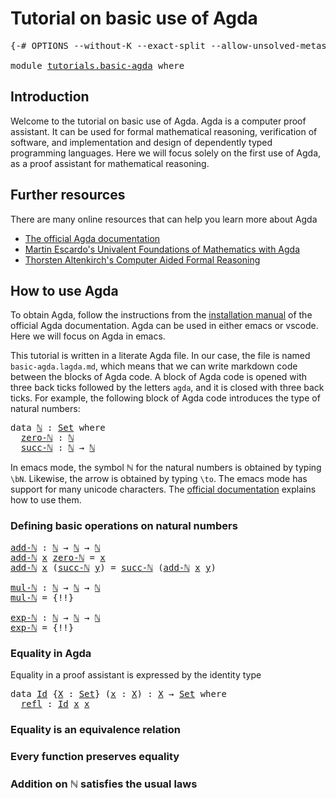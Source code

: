 # Tutorial on basic use of Agda

<pre class="Agda"><a id="42" class="Symbol">{-#</a> <a id="46" class="Keyword">OPTIONS</a> <a id="54" class="Pragma">--without-K</a> <a id="66" class="Pragma">--exact-split</a> <a id="80" class="Pragma">--allow-unsolved-metas</a> <a id="103" class="Symbol">#-}</a>

<a id="108" class="Keyword">module</a> <a id="115" href="tutorials.basic-agda.html" class="Module">tutorials.basic-agda</a> <a id="136" class="Keyword">where</a>
</pre>
## Introduction

Welcome to the tutorial on basic use of Agda. Agda is a computer proof assistant. It can be used for formal mathematical reasoning, verification of software, and implementation and design of dependently typed programming languages. Here we will focus solely on the first use of Agda, as a proof assistant for mathematical reasoning.

## Further resources

There are many online resources that can help you learn more about Agda

* [The official Agda documentation](https://agda.readthedocs.io/en/v2.6.2.1/)
* [Martin Escardo's Univalent Foundations of Mathematics with Agda](https://www.cs.bham.ac.uk/~mhe/HoTT-UF-in-Agda-Lecture-Notes/)
* [Thorsten Altenkirch's Computer Aided Formal Reasoning](http://www.cs.nott.ac.uk/~psztxa/g53cfr/)

## How to use Agda

To obtain Agda, follow the instructions from the [installation manual](https://agda.readthedocs.io/en/v2.6.2.1/getting-started/installation.html) of the official Agda documentation. Agda can be used in either emacs or vscode. Here we will focus on Agda in emacs.

This tutorial is written in a literate Agda file. In our case, the file is named `basic-agda.lagda.md`, which means that we can write markdown code between the blocks of Agda code. A block of Agda code is opened with three back ticks followed by the letters `agda`, and it is closed with three back ticks. For example, the following block of Agda code introduces the type of natural numbers:

<pre class="Agda"><a id="1588" class="Keyword">data</a> <a id="ℕ"></a><a id="1593" href="tutorials.basic-agda.html#1593" class="Datatype">ℕ</a> <a id="1595" class="Symbol">:</a> <a id="1597" href="Agda.Primitive.html#326" class="Primitive">Set</a> <a id="1601" class="Keyword">where</a>
  <a id="ℕ.zero-ℕ"></a><a id="1609" href="tutorials.basic-agda.html#1609" class="InductiveConstructor">zero-ℕ</a> <a id="1616" class="Symbol">:</a> <a id="1618" href="tutorials.basic-agda.html#1593" class="Datatype">ℕ</a>
  <a id="ℕ.succ-ℕ"></a><a id="1622" href="tutorials.basic-agda.html#1622" class="InductiveConstructor">succ-ℕ</a> <a id="1629" class="Symbol">:</a> <a id="1631" href="tutorials.basic-agda.html#1593" class="Datatype">ℕ</a> <a id="1633" class="Symbol">→</a> <a id="1635" href="tutorials.basic-agda.html#1593" class="Datatype">ℕ</a>
</pre>
In emacs mode, the symbol ℕ for the natural numbers is obtained by typing `\bN`. Likewise, the arrow is obtained by typing `\to`. The emacs mode has support for many unicode characters. The [official documentation](https://agda.readthedocs.io/en/v2.6.2.1/tools/emacs-mode.html#unicode-input) explains how to use them.

### Defining basic operations on natural numbers

<pre class="Agda"><a id="add-ℕ"></a><a id="2019" href="tutorials.basic-agda.html#2019" class="Function">add-ℕ</a> <a id="2025" class="Symbol">:</a> <a id="2027" href="tutorials.basic-agda.html#1593" class="Datatype">ℕ</a> <a id="2029" class="Symbol">→</a> <a id="2031" href="tutorials.basic-agda.html#1593" class="Datatype">ℕ</a> <a id="2033" class="Symbol">→</a> <a id="2035" href="tutorials.basic-agda.html#1593" class="Datatype">ℕ</a>
<a id="2037" href="tutorials.basic-agda.html#2019" class="Function">add-ℕ</a> <a id="2043" href="tutorials.basic-agda.html#2043" class="Bound">x</a> <a id="2045" href="tutorials.basic-agda.html#1609" class="InductiveConstructor">zero-ℕ</a> <a id="2052" class="Symbol">=</a> <a id="2054" href="tutorials.basic-agda.html#2043" class="Bound">x</a>
<a id="2056" href="tutorials.basic-agda.html#2019" class="Function">add-ℕ</a> <a id="2062" href="tutorials.basic-agda.html#2062" class="Bound">x</a> <a id="2064" class="Symbol">(</a><a id="2065" href="tutorials.basic-agda.html#1622" class="InductiveConstructor">succ-ℕ</a> <a id="2072" href="tutorials.basic-agda.html#2072" class="Bound">y</a><a id="2073" class="Symbol">)</a> <a id="2075" class="Symbol">=</a> <a id="2077" href="tutorials.basic-agda.html#1622" class="InductiveConstructor">succ-ℕ</a> <a id="2084" class="Symbol">(</a><a id="2085" href="tutorials.basic-agda.html#2019" class="Function">add-ℕ</a> <a id="2091" href="tutorials.basic-agda.html#2062" class="Bound">x</a> <a id="2093" href="tutorials.basic-agda.html#2072" class="Bound">y</a><a id="2094" class="Symbol">)</a>

<a id="mul-ℕ"></a><a id="2097" href="tutorials.basic-agda.html#2097" class="Function">mul-ℕ</a> <a id="2103" class="Symbol">:</a> <a id="2105" href="tutorials.basic-agda.html#1593" class="Datatype">ℕ</a> <a id="2107" class="Symbol">→</a> <a id="2109" href="tutorials.basic-agda.html#1593" class="Datatype">ℕ</a> <a id="2111" class="Symbol">→</a> <a id="2113" href="tutorials.basic-agda.html#1593" class="Datatype">ℕ</a>
<a id="2115" href="tutorials.basic-agda.html#2097" class="Function">mul-ℕ</a> <a id="2121" class="Symbol">=</a> <a id="2123" class="Hole">{!!}</a>

<a id="exp-ℕ"></a><a id="2129" href="tutorials.basic-agda.html#2129" class="Function">exp-ℕ</a> <a id="2135" class="Symbol">:</a> <a id="2137" href="tutorials.basic-agda.html#1593" class="Datatype">ℕ</a> <a id="2139" class="Symbol">→</a> <a id="2141" href="tutorials.basic-agda.html#1593" class="Datatype">ℕ</a> <a id="2143" class="Symbol">→</a> <a id="2145" href="tutorials.basic-agda.html#1593" class="Datatype">ℕ</a>
<a id="2147" href="tutorials.basic-agda.html#2129" class="Function">exp-ℕ</a> <a id="2153" class="Symbol">=</a> <a id="2155" class="Hole">{!!}</a>
</pre>
### Equality in Agda

Equality in a proof assistant is expressed by the identity type

<pre class="Agda"><a id="2260" class="Keyword">data</a> <a id="Id"></a><a id="2265" href="tutorials.basic-agda.html#2265" class="Datatype">Id</a> <a id="2268" class="Symbol">{</a><a id="2269" href="tutorials.basic-agda.html#2269" class="Bound">X</a> <a id="2271" class="Symbol">:</a> <a id="2273" href="Agda.Primitive.html#326" class="Primitive">Set</a><a id="2276" class="Symbol">}</a> <a id="2278" class="Symbol">(</a><a id="2279" href="tutorials.basic-agda.html#2279" class="Bound">x</a> <a id="2281" class="Symbol">:</a> <a id="2283" href="tutorials.basic-agda.html#2269" class="Bound">X</a><a id="2284" class="Symbol">)</a> <a id="2286" class="Symbol">:</a> <a id="2288" href="tutorials.basic-agda.html#2269" class="Bound">X</a> <a id="2290" class="Symbol">→</a> <a id="2292" href="Agda.Primitive.html#326" class="Primitive">Set</a> <a id="2296" class="Keyword">where</a>
  <a id="Id.refl"></a><a id="2304" href="tutorials.basic-agda.html#2304" class="InductiveConstructor">refl</a> <a id="2309" class="Symbol">:</a> <a id="2311" href="tutorials.basic-agda.html#2265" class="Datatype">Id</a> <a id="2314" href="tutorials.basic-agda.html#2279" class="Bound">x</a> <a id="2316" href="tutorials.basic-agda.html#2279" class="Bound">x</a>
</pre>
### Equality is an equivalence relation

### Every function preserves equality

### Addition on ℕ satisfies the usual laws

###
